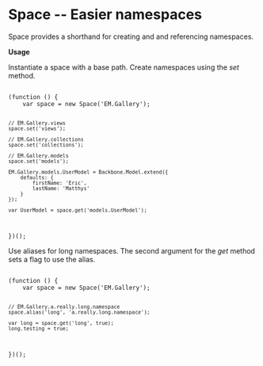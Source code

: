 # Space -- Easier namespaces

Space provides a shorthand for creating and and referencing namespaces.

**Usage**

Instantiate a space with a base path. Create namespaces using the *set* method.

<code class="javascript">
(function () {
	var space = new Space('EM.Gallery');

 	// EM.Gallery.views
	space.set('views');

	// EM.Gallery.collections
	space.set('collections');

	// EM.Gallery.models
	space.set('models');

	EM.Gallery.models.UserModel = Backbone.Model.extend({
		defaults: {
			firstName: 'Eric',
			lastName: 'Matthys'
		}
	});

	var UserModel = space.get('models.UserModel');
})();
</code>

Use aliases for long namespaces. The second argument for the *get* method sets a flag to use the alias.

<code class="javascript">
(function () {
	var space = new Space('EM.Gallery');

	// EM.Gallery.a.really.long.namespace
	space.alias('long', 'a.really.long.namespace');

	var long = space.get('long', true);
	long.testing = true;
})();
</code>